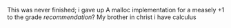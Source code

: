 This was never finished; i gave up
A malloc implementation for a measely +1 to the grade *recommendation*? My brother in christ i have calculus
